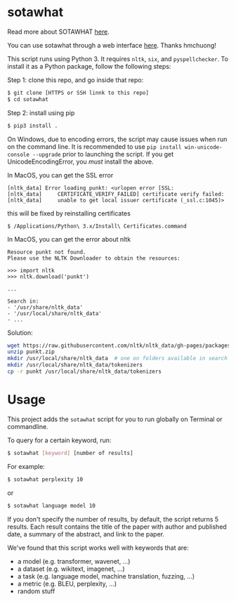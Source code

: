 # sotawhat

Read more about SOTAWHAT [here](https://huyenchip.com/2018/10/04/sotawhat.html).

You can use sotawhat through a web interface [here](https://sotawhat.herokuapp.com/#/). Thanks hmchuong!

This script runs using Python 3. It requires ``nltk``, ``six``, and ``pyspellchecker``. To install it as a Python package, follow the following steps:


Step 1: clone this repo, and go inside that repo:
```bash
$ git clone [HTTPS or SSH linnk to this repo]
$ cd sotawhat
```
Step 2: install using pip

```bash
$ pip3 install .
```

On Windows, due to encoding errors, the script may cause issues when run on the command line. It is
recommended to use `pip install win-unicode-console --upgrade` prior to launching the script. If you get
UnicodeEncodingError, you *must* install the above.

In MacOS, you can get the SSL error

```
[nltk_data] Error loading punkt: <urlopen error [SSL:
[nltk_data]     CERTIFICATE_VERIFY_FAILED] certificate verify failed:
[nltk_data]     unable to get local issuer certificate (_ssl.c:1045)>
```

this will be fixed by reinstalling certificates
```shell
$ /Applications/Python\ 3.x/Install\ Certificates.command
```

In MacOS, you can get the error about nltk

```
Resource punkt not found.
Please use the NLTK Downloader to obtain the resources:

>>> import nltk
>>> nltk.download('punkt')

...

Search in:
- '/usr/share/nltk_data'
- '/usr/local/share/nltk_data'
- ...
```

Solution:

```bash
wget https://raw.githubusercontent.com/nltk/nltk_data/gh-pages/packages/tokenizers/punkt.zip
unzip punkt.zip
mkdir /usr/local/share/nltk_data  # one on folders available in search hint
mkdir /usr/local/share/nltk_data/tokenizers
cp -r punkt /usr/local/share/nltk_data/tokenizers
```


# Usage
This project adds the `sotawhat` script for you to run globally on Terminal or commandline.

To query for a certain keyword, run:

```bash
$ sotawhat [keyword] [number of results]
```

For example:

```bash
$ sotawhat perplexity 10
```

or 

```bash
$ sotawhat language model 10
```

If you don't specify the number of results, by default, the script returns 5 results. Each result contains the title of the paper with author and published date, a summary of the abstract, and link to the paper.

We've found that this script works well with keywords that are:
+ a model (e.g. transformer, wavenet, ...)
+ a dataset (e.g. wikitext, imagenet, ...)
+ a task (e.g. language model, machine translation, fuzzing, ...)
+ a metric (e.g. BLEU, perplexity, ...)
+ random stuff
